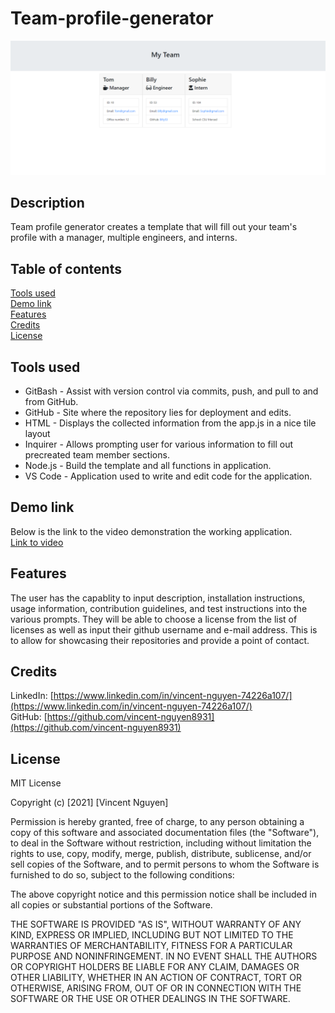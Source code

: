 # Team-profile-generator

![image](Team-profile-generator-image.png)

Description
------------

Team profile generator creates a template that will fill out your team's profile with a manager, multiple engineers, and interns.

 Table of contents
---------------
[Tools used](#Tools-used)<br />
[Demo link](#Demo-link)<br />
[Features](#Features)<br />
[Credits](#Credits)<br />
[License](#License)

Tools used
-------------------

* GitBash - Assist with version control via commits, push, and pull to and from GitHub.
* GitHub - Site where the repository lies for deployment and edits.
* HTML - Displays the collected information from the app.js in a nice tile layout
* Inquirer - Allows prompting user for various information to fill out precreated team member sections.
* Node.js - Build the template and all functions in application. 
* VS Code - Application used to write and edit code for the application.

Demo link
-------------

Below is the link to the video demonstration the working application. <br />
[Link to video](https://drive.google.com/file/d/1jbg_wRvVA1UQTalWu_Q6XnNNQ9cYC279/view?usp=sharing)


Features
------------------

The user has the capablity to input description, installation instructions, usage information, contribution guidelines, and test instructions into the various prompts. They will be able to choose a license from the list of licenses as well as input their github username and e-mail address. This is to allow for showcasing their repositories and provide a point of contact.

Credits
---------------
LinkedIn: [https://www.linkedin.com/in/vincent-nguyen-74226a107/](https://www.linkedin.com/in/vincent-nguyen-74226a107/) <br />
GitHub: [https://github.com/vincent-nguyen8931](https://github.com/vincent-nguyen8931)


License
----------
MIT License

Copyright (c) [2021] [Vincent Nguyen]

Permission is hereby granted, free of charge, to any person obtaining a copy
of this software and associated documentation files (the "Software"), to deal
in the Software without restriction, including without limitation the rights
to use, copy, modify, merge, publish, distribute, sublicense, and/or sell
copies of the Software, and to permit persons to whom the Software is
furnished to do so, subject to the following conditions:

The above copyright notice and this permission notice shall be included in all
copies or substantial portions of the Software.

THE SOFTWARE IS PROVIDED "AS IS", WITHOUT WARRANTY OF ANY KIND, EXPRESS OR
IMPLIED, INCLUDING BUT NOT LIMITED TO THE WARRANTIES OF MERCHANTABILITY,
FITNESS FOR A PARTICULAR PURPOSE AND NONINFRINGEMENT. IN NO EVENT SHALL THE
AUTHORS OR COPYRIGHT HOLDERS BE LIABLE FOR ANY CLAIM, DAMAGES OR OTHER
LIABILITY, WHETHER IN AN ACTION OF CONTRACT, TORT OR OTHERWISE, ARISING FROM,
OUT OF OR IN CONNECTION WITH THE SOFTWARE OR THE USE OR OTHER DEALINGS IN THE
SOFTWARE.